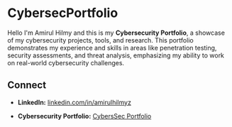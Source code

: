 # CybersecPortfolio

Hello I'm Amirul Hilmy and this is my **Cybersecurity Portfolio**, a showcase of my cybersecurity projects, tools, and research. This portfolio demonstrates my experience and skills in areas like penetration testing, security assessments, and threat analysis, emphasizing my ability to work on real-world cybersecurity challenges.



## Connect
- **LinkedIn:** [linkedin.com/in/amirulhilmyz](https://linkedin.com/in/amirulhilmyz)

- **Cybersecurity Portfolio:** [CybersSec Portfolio](https://drive.google.com/drive/folders/1TUGVwk8SgicCcVVBjbTXsjgUSU-2IYlp?usp=sharing)

